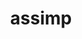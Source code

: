 ---
title: "assimp"
layout: cache
categories: [package, develop]
meta: {"versions": ["5.2.5", "5.3.1"], "compilers": ["gcc@=11.1.0", "gcc@=11.4.0"], "oss": ["ubuntu20.04"], "platforms": ["linux"], "targets": ["x86_64_v3"], "stacks": ["data-vis-sdk", "e4s", "root"], "num_specs": 20, "num_specs_by_stack": {"root": 20, "data-vis-sdk": 14, "e4s": 8}}
spec_details: [{"hash": "veuyct7zqtfichwjzuvdj5vzax6fxsgh", "compiler": "gcc@=11.1.0", "versions": ["5.3.1"], "os": "ubuntu20.04", "platform": "linux", "target": "x86_64_v3", "variants": ["build_system=cmake", "build_type=Release", "generator=make", "~ipo", "+shared"], "stacks": ["root", "data-vis-sdk", "e4s"], "size": "-", "tarball": "https://binaries.spack.io/develop/build_cache/linux-ubuntu20.04-x86_64_v3/gcc-11.1.0/assimp-5.3.1/linux-ubuntu20.04-x86_64_v3-gcc-11.1.0-assimp-5.3.1-veuyct7zqtfichwjzuvdj5vzax6fxsgh.spack"}, {"hash": "mz7wt2m3tebdw4hv5ehapm74m7ewh7ox", "compiler": "gcc@=11.1.0", "versions": ["5.3.1"], "os": "ubuntu20.04", "platform": "linux", "target": "x86_64_v3", "variants": ["build_system=cmake", "build_type=Release", "generator=make", "~ipo", "+shared"], "stacks": ["root", "data-vis-sdk"], "size": "-", "tarball": "https://binaries.spack.io/develop/build_cache/linux-ubuntu20.04-x86_64_v3/gcc-11.1.0/assimp-5.3.1/linux-ubuntu20.04-x86_64_v3-gcc-11.1.0-assimp-5.3.1-mz7wt2m3tebdw4hv5ehapm74m7ewh7ox.spack"}, {"hash": "wkbqh5l3fcwlsreiwach7h7plkp5y24e", "compiler": "gcc@=11.1.0", "versions": ["5.3.1"], "os": "ubuntu20.04", "platform": "linux", "target": "x86_64_v3", "variants": ["build_system=cmake", "build_type=Release", "generator=make", "~ipo", "+shared"], "stacks": ["root", "data-vis-sdk"], "size": "-", "tarball": "https://binaries.spack.io/develop/build_cache/linux-ubuntu20.04-x86_64_v3/gcc-11.1.0/assimp-5.3.1/linux-ubuntu20.04-x86_64_v3-gcc-11.1.0-assimp-5.3.1-wkbqh5l3fcwlsreiwach7h7plkp5y24e.spack"}, {"hash": "wsa6lgqa3i2m3ct4cvlaoevqdmqe4gv5", "compiler": "gcc@=11.1.0", "versions": ["5.3.1"], "os": "ubuntu20.04", "platform": "linux", "target": "x86_64_v3", "variants": ["build_system=cmake", "build_type=Release", "generator=make", "~ipo", "+shared"], "stacks": ["root", "data-vis-sdk"], "size": "-", "tarball": "https://binaries.spack.io/develop/build_cache/linux-ubuntu20.04-x86_64_v3/gcc-11.1.0/assimp-5.3.1/linux-ubuntu20.04-x86_64_v3-gcc-11.1.0-assimp-5.3.1-wsa6lgqa3i2m3ct4cvlaoevqdmqe4gv5.spack"}, {"hash": "2gmxj2sjdef3ifxkcqsnh66x7mzfjizo", "compiler": "gcc@=11.1.0", "versions": ["5.2.5"], "os": "ubuntu20.04", "platform": "linux", "target": "x86_64_v3", "variants": ["build_system=cmake", "build_type=Release", "generator=make", "~ipo", "+shared"], "stacks": ["root", "data-vis-sdk", "e4s"], "size": "-", "tarball": "https://binaries.spack.io/develop/build_cache/linux-ubuntu20.04-x86_64_v3/gcc-11.1.0/assimp-5.2.5/linux-ubuntu20.04-x86_64_v3-gcc-11.1.0-assimp-5.2.5-2gmxj2sjdef3ifxkcqsnh66x7mzfjizo.spack"}, {"hash": "7zqxo55qq2r3ugwfwkrgvdnomabkycbb", "compiler": "gcc@=11.1.0", "versions": ["5.3.1"], "os": "ubuntu20.04", "platform": "linux", "target": "x86_64_v3", "variants": ["build_system=cmake", "build_type=Release", "generator=make", "~ipo", "+shared"], "stacks": ["root", "data-vis-sdk"], "size": "-", "tarball": "https://binaries.spack.io/develop/build_cache/linux-ubuntu20.04-x86_64_v3/gcc-11.1.0/assimp-5.3.1/linux-ubuntu20.04-x86_64_v3-gcc-11.1.0-assimp-5.3.1-7zqxo55qq2r3ugwfwkrgvdnomabkycbb.spack"}, {"hash": "egdhzhmekvgwwkgzvwtr3f6m7tesnxzt", "compiler": "gcc@=11.1.0", "versions": ["5.3.1"], "os": "ubuntu20.04", "platform": "linux", "target": "x86_64_v3", "variants": ["build_system=cmake", "build_type=Release", "generator=make", "~ipo", "+shared"], "stacks": ["root", "data-vis-sdk"], "size": "-", "tarball": "https://binaries.spack.io/develop/build_cache/linux-ubuntu20.04-x86_64_v3/gcc-11.1.0/assimp-5.3.1/linux-ubuntu20.04-x86_64_v3-gcc-11.1.0-assimp-5.3.1-egdhzhmekvgwwkgzvwtr3f6m7tesnxzt.spack"}, {"hash": "la6e5k75iziioqvprdzzvr5vghymqtee", "compiler": "gcc@=11.1.0", "versions": ["5.3.1"], "os": "ubuntu20.04", "platform": "linux", "target": "x86_64_v3", "variants": ["build_system=cmake", "build_type=Release", "generator=make", "~ipo", "+shared"], "stacks": ["root", "data-vis-sdk"], "size": "-", "tarball": "https://binaries.spack.io/develop/build_cache/linux-ubuntu20.04-x86_64_v3/gcc-11.1.0/assimp-5.3.1/linux-ubuntu20.04-x86_64_v3-gcc-11.1.0-assimp-5.3.1-la6e5k75iziioqvprdzzvr5vghymqtee.spack"}, {"hash": "6vewsdvp7c5oomvtvgbqkkog3temahoz", "compiler": "gcc@=11.1.0", "versions": ["5.3.1"], "os": "ubuntu20.04", "platform": "linux", "target": "x86_64_v3", "variants": ["build_system=cmake", "build_type=Release", "generator=make", "~ipo", "+shared"], "stacks": ["root", "data-vis-sdk"], "size": "-", "tarball": "https://binaries.spack.io/develop/build_cache/linux-ubuntu20.04-x86_64_v3/gcc-11.1.0/assimp-5.3.1/linux-ubuntu20.04-x86_64_v3-gcc-11.1.0-assimp-5.3.1-6vewsdvp7c5oomvtvgbqkkog3temahoz.spack"}, {"hash": "gxegf2fdwyofdyws7geqo4rzp6y6bgma", "compiler": "gcc@=11.1.0", "versions": ["5.3.1"], "os": "ubuntu20.04", "platform": "linux", "target": "x86_64_v3", "variants": ["build_system=cmake", "build_type=Release", "generator=make", "~ipo", "+shared"], "stacks": ["root", "data-vis-sdk"], "size": "-", "tarball": "https://binaries.spack.io/develop/build_cache/linux-ubuntu20.04-x86_64_v3/gcc-11.1.0/assimp-5.3.1/linux-ubuntu20.04-x86_64_v3-gcc-11.1.0-assimp-5.3.1-gxegf2fdwyofdyws7geqo4rzp6y6bgma.spack"}, {"hash": "ou6wgogprye642vlhpj2vlvkqtzh3xbf", "compiler": "gcc@=11.1.0", "versions": ["5.3.1"], "os": "ubuntu20.04", "platform": "linux", "target": "x86_64_v3", "variants": ["build_system=cmake", "build_type=Release", "generator=make", "~ipo", "+shared"], "stacks": ["root", "data-vis-sdk"], "size": "-", "tarball": "https://binaries.spack.io/develop/build_cache/linux-ubuntu20.04-x86_64_v3/gcc-11.1.0/assimp-5.3.1/linux-ubuntu20.04-x86_64_v3-gcc-11.1.0-assimp-5.3.1-ou6wgogprye642vlhpj2vlvkqtzh3xbf.spack"}, {"hash": "run3qucanz7g3viemtjrbypetnv5rn6l", "compiler": "gcc@=11.1.0", "versions": ["5.3.1"], "os": "ubuntu20.04", "platform": "linux", "target": "x86_64_v3", "variants": ["build_system=cmake", "build_type=Release", "generator=make", "~ipo", "+shared"], "stacks": ["root", "data-vis-sdk"], "size": "-", "tarball": "https://binaries.spack.io/develop/build_cache/linux-ubuntu20.04-x86_64_v3/gcc-11.1.0/assimp-5.3.1/linux-ubuntu20.04-x86_64_v3-gcc-11.1.0-assimp-5.3.1-run3qucanz7g3viemtjrbypetnv5rn6l.spack"}, {"hash": "mgr4gzyosxddmfaa2ldcbbtmcvr7zsme", "compiler": "gcc@=11.1.0", "versions": ["5.3.1"], "os": "ubuntu20.04", "platform": "linux", "target": "x86_64_v3", "variants": ["build_system=cmake", "build_type=Release", "generator=make", "~ipo", "+shared"], "stacks": ["root", "data-vis-sdk"], "size": "-", "tarball": "https://binaries.spack.io/develop/build_cache/linux-ubuntu20.04-x86_64_v3/gcc-11.1.0/assimp-5.3.1/linux-ubuntu20.04-x86_64_v3-gcc-11.1.0-assimp-5.3.1-mgr4gzyosxddmfaa2ldcbbtmcvr7zsme.spack"}, {"hash": "zzrplbwrtpofluztotr4zmd2qw7k5ubo", "compiler": "gcc@=11.1.0", "versions": ["5.3.1"], "os": "ubuntu20.04", "platform": "linux", "target": "x86_64_v3", "variants": ["build_system=cmake", "build_type=Release", "generator=make", "~ipo", "+shared"], "stacks": ["root", "data-vis-sdk"], "size": "-", "tarball": "https://binaries.spack.io/develop/build_cache/linux-ubuntu20.04-x86_64_v3/gcc-11.1.0/assimp-5.3.1/linux-ubuntu20.04-x86_64_v3-gcc-11.1.0-assimp-5.3.1-zzrplbwrtpofluztotr4zmd2qw7k5ubo.spack"}, {"hash": "e6hhrdczk7on7xd5mms5f6xsfty3v5m5", "compiler": "gcc@=11.4.0", "versions": ["5.3.1"], "os": "ubuntu20.04", "platform": "linux", "target": "x86_64_v3", "variants": ["build_system=cmake", "build_type=Release", "generator=make", "~ipo", "+shared"], "stacks": ["root", "e4s"], "size": "-", "tarball": "https://binaries.spack.io/develop/build_cache/linux-ubuntu20.04-x86_64_v3/gcc-11.4.0/assimp-5.3.1/linux-ubuntu20.04-x86_64_v3-gcc-11.4.0-assimp-5.3.1-e6hhrdczk7on7xd5mms5f6xsfty3v5m5.spack"}, {"hash": "uibk3sfasuxbhedzsoavouzsjcfhsijs", "compiler": "gcc@=11.4.0", "versions": ["5.3.1"], "os": "ubuntu20.04", "platform": "linux", "target": "x86_64_v3", "variants": ["build_system=cmake", "build_type=Release", "generator=make", "~ipo", "+shared"], "stacks": ["root", "e4s"], "size": "-", "tarball": "https://binaries.spack.io/develop/build_cache/linux-ubuntu20.04-x86_64_v3/gcc-11.4.0/assimp-5.3.1/linux-ubuntu20.04-x86_64_v3-gcc-11.4.0-assimp-5.3.1-uibk3sfasuxbhedzsoavouzsjcfhsijs.spack"}, {"hash": "agffo7b6uw4hwj77jcxiu5zsa7bgmgcz", "compiler": "gcc@=11.4.0", "versions": ["5.3.1"], "os": "ubuntu20.04", "platform": "linux", "target": "x86_64_v3", "variants": ["build_system=cmake", "build_type=Release", "generator=make", "~ipo", "+shared"], "stacks": ["root", "e4s"], "size": "-", "tarball": "https://binaries.spack.io/develop/build_cache/linux-ubuntu20.04-x86_64_v3/gcc-11.4.0/assimp-5.3.1/linux-ubuntu20.04-x86_64_v3-gcc-11.4.0-assimp-5.3.1-agffo7b6uw4hwj77jcxiu5zsa7bgmgcz.spack"}, {"hash": "isgy7c57dumwd5r46y2grcfmeyecrkhe", "compiler": "gcc@=11.4.0", "versions": ["5.3.1"], "os": "ubuntu20.04", "platform": "linux", "target": "x86_64_v3", "variants": ["build_system=cmake", "build_type=Release", "generator=make", "~ipo", "+shared"], "stacks": ["root", "e4s"], "size": "-", "tarball": "https://binaries.spack.io/develop/build_cache/linux-ubuntu20.04-x86_64_v3/gcc-11.4.0/assimp-5.3.1/linux-ubuntu20.04-x86_64_v3-gcc-11.4.0-assimp-5.3.1-isgy7c57dumwd5r46y2grcfmeyecrkhe.spack"}, {"hash": "bkxvr42l3ltrdnbm2vhg5w72xdudf5rv", "compiler": "gcc@=11.4.0", "versions": ["5.3.1"], "os": "ubuntu20.04", "platform": "linux", "target": "x86_64_v3", "variants": ["build_system=cmake", "build_type=Release", "generator=make", "~ipo", "+shared"], "stacks": ["root", "e4s"], "size": "-", "tarball": "https://binaries.spack.io/develop/build_cache/linux-ubuntu20.04-x86_64_v3/gcc-11.4.0/assimp-5.3.1/linux-ubuntu20.04-x86_64_v3-gcc-11.4.0-assimp-5.3.1-bkxvr42l3ltrdnbm2vhg5w72xdudf5rv.spack"}, {"hash": "zzzbfq3ewc3oijfa3qfietj5dbkas4ay", "compiler": "gcc@=11.4.0", "versions": ["5.3.1"], "os": "ubuntu20.04", "platform": "linux", "target": "x86_64_v3", "variants": ["build_system=cmake", "build_type=Release", "generator=make", "~ipo", "+shared"], "stacks": ["root", "e4s"], "size": "-", "tarball": "https://binaries.spack.io/develop/build_cache/linux-ubuntu20.04-x86_64_v3/gcc-11.4.0/assimp-5.3.1/linux-ubuntu20.04-x86_64_v3-gcc-11.4.0-assimp-5.3.1-zzzbfq3ewc3oijfa3qfietj5dbkas4ay.spack"}]
---